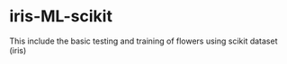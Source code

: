# iris-ML-scikit
This include the basic testing and training of flowers using scikit dataset (iris)
